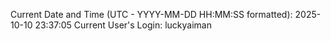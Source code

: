 Current Date and Time (UTC - YYYY-MM-DD HH:MM:SS formatted): 2025-10-10 23:37:05
Current User's Login: luckyaiman

